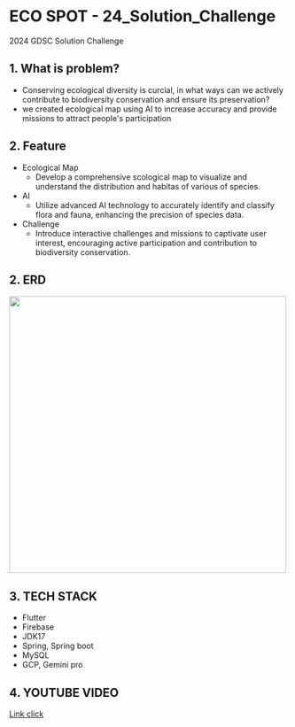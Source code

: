 # ECO SPOT - 24_Solution_Challenge

2024 GDSC Solution Challenge

## 1. What is problem?
- Conserving ecological diversity is curcial, in what ways can we actively contribute to biodiversity conservation and ensure its preservation?
- we created ecological map using AI to increase accuracy and provide missions to attract people's participation
## 2. Feature
- Ecological Map
  - Develop a comprehensive scological map to visualize and understand the distribution and habitas of various of species.
- AI
  - Utilize advanced AI technology to accurately identify and classify flora and fauna, enhancing the precision of species data.
- Challenge
  - Introduce interactive challenges and missions to captivate user interest, encouraging active participation and contribution to biodiversity conservation.

## 2. ERD
<img width=500 src="https://github.com/koo995/3D_rendering/assets/107671886/bdbdc9de-53fe-4a26-9dea-529622aef83a">

## 3. TECH STACK
- Flutter
- Firebase
- JDK17
- Spring, Spring boot
- MySQL
- GCP, Gemini pro

## 4. YOUTUBE VIDEO
[Link click](https://www.youtube.com/watch?v=OBB-oj9h3Ew)
